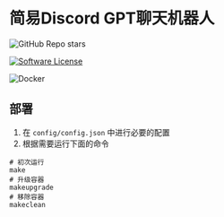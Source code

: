 # 简易Discord GPT聊天机器人

![GitHub Repo stars](https://img.shields.io/github/stars/HelloWorksGroup/gpt-discord?style=flat&color=ffaaaa)

[![Software License](https://img.shields.io/github/license/HelloWorksGroup/gpt-discord)](LICENSE)

![Docker](https://img.shields.io/badge/Build_with-Docker-ffaaaa)

## 部署

1. 在 `config/config.json` 中进行必要的配置
2. 根据需要运行下面的命令

```shell
# 初次运行
make
# 升级容器
makeupgrade
# 移除容器
makeclean
```
